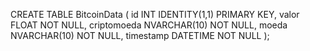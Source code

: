 CREATE TABLE BitcoinData (
    id INT IDENTITY(1,1) PRIMARY KEY,
    valor FLOAT NOT NULL,
    criptomoeda NVARCHAR(10) NOT NULL,
    moeda NVARCHAR(10) NOT NULL,
    timestamp DATETIME NOT NULL
);